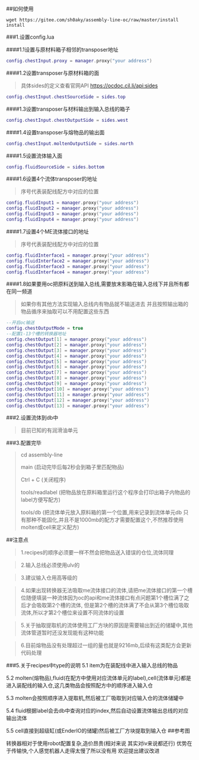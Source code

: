 ##如何使用
```shell script
wget https://gitee.com/sh0aky/assembly-line-oc/raw/master/install
install
```

###1.设置config.lua

####1.1设置与原材料箱子相邻的transposer地址
```lua
config.chestInput.proxy = manager.proxy("your address")
```
####1.2设置transposer与原材料箱的面
>具体sides的定义查看官网API https://ocdoc.cil.li/api:sides
```lua
config.chestInput.chestSourceSide = sides.top
```
####1.3设置transposer与材料输出到输入总线的箱子
```lua
config.chestInput.chestOutputSide = sides.west
```
####1.4设置transposer与熔物品的输出面
```lua
config.chestInput.moltenOutputSide = sides.north
```
####1.5设置流体输入面
```lua
config.fluidSourceSide = sides.bottom
```
####1.6设置4个流体transposer的地址
>序号代表装配线配方中对应的位置
```lua
config.fluidInput1 = manager.proxy("your address")
config.fluidInput2 = manager.proxy("your address")
config.fluidInput3 = manager.proxy("your address")
config.fluidInput4 = manager.proxy("your address")
```
####1.7设置4个ME流体接口的地址
>序号代表装配线配方中对应的位置
```lua
config.fluidInterface1 = manager.proxy("your address")
config.fluidInterface2 = manager.proxy("your address")
config.fluidInterface3 = manager.proxy("your address")
config.fluidInterface4 = manager.proxy("your address")
```

####1.8如果要用oc把原料送到输入总线,需要放末影箱在输入总线下并且所有都在同一频道
>如果你有其他方法实现输入总线内有物品就不输送进去 并且按照输出箱的物品循序来抽取可以不用配置这些东西
```lua
--开启oc输送
config.chestOutputMode = true
--配置1-13个槽的转换器地址
config.chestOutput[1] = manager.proxy("your address")
config.chestOutput[2] = manager.proxy("your address")
config.chestOutput[3] = manager.proxy("your address")
config.chestOutput[4] = manager.proxy("your address")
config.chestOutput[5] = manager.proxy("your address")
config.chestOutput[6] = manager.proxy("your address")
config.chestOutput[7] = manager.proxy("your address")
config.chestOutput[8] = manager.proxy("your address")
config.chestOutput[9] = manager.proxy("your address")
config.chestOutput[10] = manager.proxy("your address")
config.chestOutput[11] = manager.proxy("your address")
config.chestOutput[12] = manager.proxy("your address")
config.chestOutput[13] = manager.proxy("your address")
```

###2.设置流体到db中

>目前已知的有润滑油单元

###3.配置完毕
>cd assembly-line
>
>main (启动完毕后每2秒会到箱子里匹配物品)
>
>Ctrl + C (关闭程序)
>
>tools/readlabel (把物品放在原料箱里运行这个程序会打印出箱子内物品的label方便写配方)
>
>tools/db (把流体单元放入原料箱的第一个位置,用来记录到流体单元db 
>只有那种不能固化,并且不是1000mb的配方才需要配置这个,不然推荐使用molten或cell来定义配方)

##注意点

>1.recipes的顺序必须要一样不然会把物品送入错误的仓位,流体同理

>2.输入总线必须使用ulv的

>3.建议输入仓用高等级的

>4.如果出现转换器无法吸取me流体接口的流体,请把me流体接口的第一个槽位随便填装一种流体因为oc的api和me流体接口有点问题第1个槽位满了之后才会吸取第2个槽的流体,
>但是第2个槽的流体满了不会从第3个槽位吸取流体,所以才第2个槽位来设置不同流体的设置

>5.关于抽取提取机的流体使用工厂方块的原因是需要输出到近的储罐中,其他流体管道暂时还没发现能有这种功能

>6.目前熔物品没有处理超过一组的量也就是9216mb,后续有这类配方会更新代码处理

###5.关于recipes中type的说明
5.1 item为在装配线中进入输入总线的物品

5.2 molten(熔物品),fluid(在配方中使用对应流体单元的label),cell(流体单元)都是进入装配线的输入仓,这几类物品会按照配方中的顺序进入输入仓

5.3 molten会按照顺序进入提取机,然后被工厂吸取到对应输入仓的流体储罐中

5.4 fluid根据label会去db中查询对应的index,然后自动设置流体输出总线的对应输出流体

5.5 cell直接到超级缸(或EnderIO的储罐)然后被工厂方块提取到输入仓
##参考图


转换器相对于使用robot配置复杂,造价昂贵(相对来说 其实对iv来说都还行)
优势在于传输快,个人感觉机器人走得太慢了所以没有用
欢迎提出建议改进
